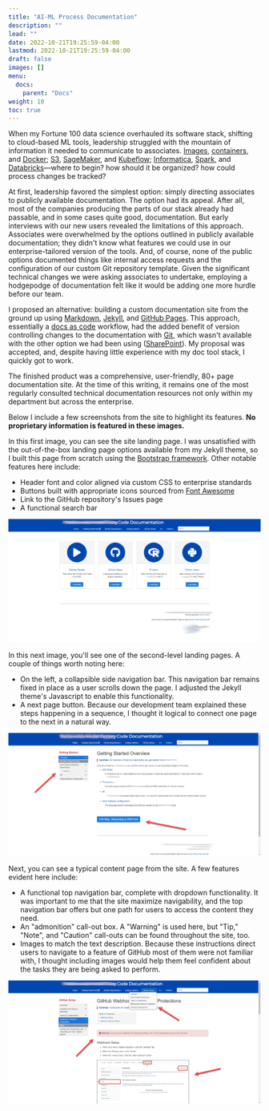 ```yaml
---
title: "AI-ML Process Documentation"
description: ""
lead: ""
date: 2022-10-21T19:25:59-04:00
lastmod: 2022-10-21T19:25:59-04:00
draft: false
images: []
menu:
  docs:
    parent: "Docs"
weight: 10
toc: true
---
```


When my Fortune 100 data science overhauled its software stack, shifting to cloud-based ML tools, leadership struggled with the mountain of information it needed to communicate to associates. [Images](https://www.techtarget.com/searchitoperations/definition/Docker-image), [containers](https://www.docker.com/resources/what-container/), and [Docker](https://en.wikipedia.org/wiki/Docker_(software)); [S3](https://aws.amazon.com/s3/), [SageMaker](https://aws.amazon.com/sagemaker/), and [Kubeflow](https://www.kubeflow.org/); [Informatica](https://www.informatica.com/products/cloud-integration.html), [Spark](https://spark.apache.org/), and [Databricks](https://www.databricks.com/)—where to begin? how should it be organized? how could process changes be tracked?

At first, leadership favored the simplest option: simply directing associates to publicly available documentation. The option had its appeal. After all, most of the companies producing the parts of our stack already had passable, and in some cases quite good, documentation. But early interviews with our new users revealed the limitations of this approach. Associates were overwhelmed by the options outlined in publicly available documentation; they didn't know what features we could use in our enterprise-tailored version of the tools. And, of course, none of the public options documented things like internal access requests and the configuration of our custom Git repository template. Given the significant technical changes we were asking associates to undertake, employing a hodgepodge of documentation felt like it would be adding one more hurdle before our team.

I proposed an alternative: building a custom documentation site from the ground up using [Markdown](https://www.markdownguide.org/), [Jekyll](https://jekyllrb.com/), and [GitHub Pages](https://pages.github.com/). This approach, essentially a [docs as code](https://www.writethedocs.org/guide/docs-as-code/) workflow, had the added benefit of version controlling changes to the documentation with [Git](https://git-scm.com/), which wasn't available with the other option we had been using ([SharePoint](https://www.microsoft.com/en-us/microsoft-365/sharepoint/collaboration)). My proposal was accepted, and, despite having little experience with my doc tool stack, I quickly got to work.

The finished product was a comprehensive, user-friendly, 80+ page documentation site. At the time of this writing, it remains one of the most regularly consulted technical documentation resources not only within my department but across the enterprise.

Below I include a few screenshots from the site to highlight its features. **No proprietary information is featured in these images.**

In this first image, you can see the site landing page. I was unsatisfied with the out-of-the-box landing page options available from my Jekyll theme, so I built this page from scratch using the [Bootstrap framework](https://getbootstrap.com/). Other notable features here include:

- Header font and color aligned via custom CSS to enterprise standards 
- Buttons built with appropriate icons sourced from [Font Awesome](https://fontawesome.com/icons)
- Link to the GitHub repository's Issues page
- A functional search bar

![Code Documentation site landing page](MFCD-landing-page-2.png)

In this next image, you'll see one of the second-level landing pages. A couple of things worth noting here:

- On the left, a collapsible side navigation bar. This navigation bar remains fixed in place as a user scrolls down the page. I adjusted the Jekyll theme's Javascript to enable this functionality.
- A next page button. Because our development team explained these steps happening in a sequence, I thought it logical to connect one page to the next in a natural way.

![Getting Started Landing Page](MFCD-getting-started-overview-2.png)

Next, you can see a typical content page from the site. A few  features evident here include:

- A functional top navigation bar, complete with dropdown functionality. It was important to me that the site maximize navigability, and the top navigation bar offers but one path for users to access the content they need.
- An "admonition" call-out box. A "Warning" is used here, but "Tip," "Note", and "Caution" call-outs can be found throughout the site, too.
- Images to match the text description. Because these instructions direct users to navigate to a feature of GitHub most of them were not familiar with, I thought including images would help them feel confident about the tasks they are being asked to perform.

![GitHub Webhooks Landing Page](MFCD-github-webhooks-1.png)

